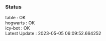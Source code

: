 ### Status


table : OK  
hogwarts : OK  
icy-bot : OK  
Latest Update : 2023-05-05 06:09:52.664252
